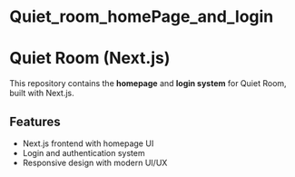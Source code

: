 # Quiet_room_homePage_and_login


# Quiet Room (Next.js)

This repository contains the **homepage** and **login system** for Quiet Room, built with Next.js.

## Features
- Next.js frontend with homepage UI
- Login and authentication system
- Responsive design with modern UI/UX
